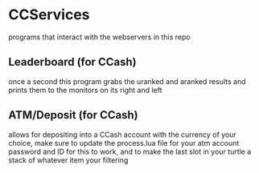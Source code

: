 # CCServices
programs that interact with the webservers in this repo

## Leaderboard (for CCash)
once a second this program grabs the uranked and aranked results and prints them to the monitors on its right and left

## ATM/Deposit (for CCash)
allows for depositing into a CCash account with the currency of your choice, make sure to update the process.lua file for your atm account password and ID for this to work, and to make the last slot in your turtle a stack of whatever item your filtering
